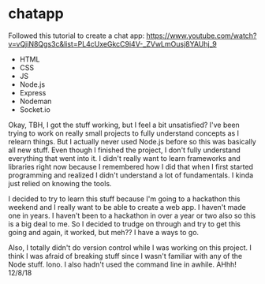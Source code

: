 # chatapp

Followed this tutorial to create a chat app: https://www.youtube.com/watch?v=vQjiN8Qgs3c&list=PL4cUxeGkcC9i4V-_ZVwLmOusj8YAUhj_9

- HTML
- CSS
- JS
- Node.js
- Express
- Nodeman
- Socket.io

Okay, TBH, I got the stuff working, but I feel a bit unsatisfied? I've been trying to work on really small projects to fully understand concepts as I relearn things. But I actually never used Node.js before so this was basically all new stuff. Even though I finished the project, I don't fully understand everything that went into it. I didn't really want to learn frameworks and libraries right now because I remembered how I did that when I first started programming and realized I didn't understand a lot of fundamentals. I kinda just relied on knowing the tools.

I decided to try to learn this stuff because I'm going to a hackathon this weekend and I really want to be able to create a web app. I haven't made one in years. I haven't been to a hackathon in over a year or two also so this is a big deal to me. So I decided to trudge on through and try to get this going and again, it worked, but meh?? I have a ways to go.

Also, I totally didn't do version control while I was working on this project. I think I was afraid of breaking stuff since I wasn't familiar with any of the Node stuff. Iono. I also hadn't used the command line in awhile. AHhh! 12/8/18
